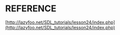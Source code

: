 # REFERENCE

[http://lazyfoo.net/SDL_tutorials/lesson24/index.php](http://lazyfoo.net/SDL_tutorials/lesson24/index.php)
